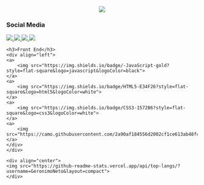<div align="center">
  <img src="https://cdn.discordapp.com/attachments/967140260838539314/1015721443104915567/d5744dad34472a9dc5aa016b3656be0c83f64deb_hq.gif">
</div>

<div>
    <div>
        <h3>Social Media</h3>
    <div align="left">
    <a href="https://discord.com/users/709209294440235029">
        <img src="https://img.shields.io/badge/Discord-7289DA?style=flat-square&logo=discord&logoColor=white">
    </a>
    <a href="https://facebook.com" target="_blank">
        <img src="https://img.shields.io/badge/Facebook-1877F2?style=flat-square&logo=facebook&logoColor=white">
    </a>
    <a href="https://instagram.com" target="_blank">
        <img src="https://img.shields.io/badge/Instagram-E4405F?style=flat-square&logo=instagram&logoColor=white">
    </a>
    <a href="https://twitter.com" target="_blank">
        <img src="https://img.shields.io/badge/Twitter-1DA1F2?style=flat-square&logo=twitter&logoColor=white">
    </a>
    </div>

    <h3>Front End</h3>
    <div align="left">
    <a>
        <img src="https://img.shields.io/badge/-JavaScript-gold?style=flat-square&logo=javascript&logoColor=black">
    </a>
    <a>
        <img src="https://img.shields.io/badge/HTML5-E34F26?style=flat-square&logo=html5&logoColor=white">
    </a>
    <a>
        <img src="https://img.shields.io/badge/CSS3-1572B6?style=flat-square&logo=css3&logoColor=white">
    </a>
    <a>
        <img src="https://camo.githubusercontent.com/2a90af184556d2002cf1ce613ab48fcd33d071ae7ca63e90bee7ca941988840c/68747470733a2f2f696d672e736869656c64732e696f2f62616467652f6a51756572792d3037363941443f7374796c653d666c61742d737175617265266c6f676f3d6a7175657279266c6f676f436f6c6f723d7768697465">
    </a>
    </div>
    </div>

    <div align="center">
    <img src="https://github-readme-stats.vercel.app/api/top-langs/?username=GeronimoNeto&layout=compact">
    </div>
</div>
